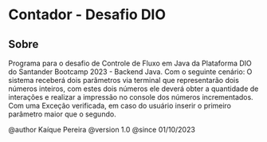  # Contador - Desafio DIO

## Sobre
Programa para o desafio de Controle de Fluxo em Java da Plataforma DIO do Santander Bootcamp 2023 - Backend Java. Com o seguinte cenário: O sistema receberá dois parâmetros via terminal que representarão dois números inteiros, com estes dois números ele deverá obter a quantidade de interações e realizar a impressão no console dos números incrementados.
Com uma Exceção verificada, em caso do usuário inserir o primeiro parâmetro maior que o segundo.
 
 @author Kaíque Pereira
 @version 1.0
 @since 01/10/2023